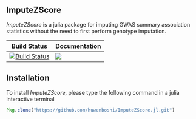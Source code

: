 ## ImputeZScore

*ImputeZScore* is a julia package for imputing GWAS summary association
statistics without the need to first perform genotype imputation.

|  **Build Status** |**Documentation** |
|-------------------|------------------|
| [![Build Status](https://travis-ci.org/huwenboshi/ImputeZscore.jl.svg?branch=master)](https://travis-ci.org/huwenboshi/ImputeZScore.jl) | [![](https://img.shields.io/badge/docs-latest-blue.svg)](https://huwenboshi.github.io/ImputeZScore.jl) |

## Installation

To install *ImputeZScore*, please type the following command in a julia
interactive terminal
```julia
Pkg.clone("https://github.com/huwenboshi/ImputeZScore.jl.git")
```

